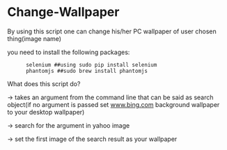# Change-Wallpaper
By using this script one can change his/her PC wallpaper of user chosen thing(image name) 

you need to install the following packages:

          selenium ##using sudo pip install selenium
          phantomjs ##sudo brew install phantomjs
          
What does this script do?

-> takes an argument from the command line that can be said as search object(if no argument is passed set www.bing.com background wallpaper to your desktop wallpaper)

-> search for the argument in yahoo image

-> set the first image of the search result as your wallpaper
